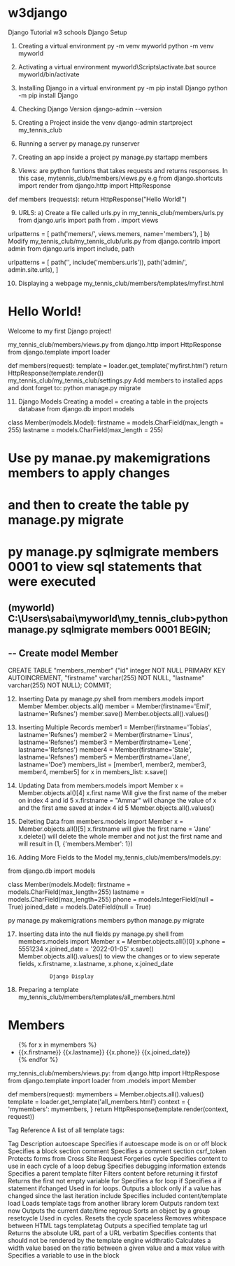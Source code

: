 # w3django
Django Tutorial w3 schools
					Django Setup

1) Creating a virtual environment
py -m venv myworld
python -m venv myworld

2) Activating a virtual environment
myworld\Scripts\activate.bat
source myworld/bin/activate

3) Installing Django in a virtual environment
py -m pip install Django
python -m pip install Django

4) Checking Django Version
django-admin --version

5) Creating a Project  inside the venv
django-admin startproject my_tennis_club

6) Running a server
py manage.py runserver

7) Creating an app inside a project 
py manage.py startapp members

8) Views: are python funtions that takes requests and returns responses.
In this case, mytennis_club/members/views.py
e.g
from django.shortcuts import render
from django.http import HttpResponse

def members (requests):
	return HttpResponse("Hello World!")

9) URLS: 
a) Create a file called urls.py in my_tennis_club/members/urls.py
from django.urls import path
from . import views 

urlpatterns = [
	path('memers/', views.memers, name='members'),
]
b) Modify my_tennis_club/my_tennis_club/urls.py
from django.contrib import admin
from django.urls import include, path

urlpatterns = [
	path('', include('members.urls')),
	path('admin/', admin.site.urls),
]

10) Displaying a webpage
my_tennis_club/members/templates/myfirst.html
<!DOCTYPE html>
<html>
<body>

<h1>Hello World!</h1>
<p>Welcome to my first Django project!</p>

</body>
</html>
my_tennis_club/members/views.py
from django.http import HttpResponse
from django.template import loader

def members(request):
  template = loader.get_template('myfirst.html')
  return HttpResponse(template.render())
my_tennis_club/my_tennis_club/settings.py
Add members to installed apps and dont forget to:
python manage.py migrate

11) Django Models
Creating a model = creating a table in the projects database
from django.db import models

class Member(models.Model):
	firstname = models.CharField(max_length = 255)
	lastname = models.CharField(max_length = 255)
# Use py manae.py makemigrations members to apply changes
# and then to create the table py manage.py migrate
# py manage.py sqlmigrate members 0001 to view sql statements that were executed
(myworld) C:\Users\sabai\myworld\my_tennis_club>python manage.py sqlmigrate members 0001
BEGIN;
--
-- Create model Member
--
CREATE TABLE "members_member" ("id" integer NOT NULL PRIMARY KEY AUTOINCREMENT, "firstname" varchar(255) NOT NULL, "lastname" varchar(255) NOT NULL);
COMMIT;

12) Inserting Data
py manage.py shell
from members.models import Member
Member.objects.all()
member = Member(firstname='Emil', lastname='Refsnes')
member.save()
Member.objects.all().values()

13) Inserting Multiple Records
 member1 = Member(firstname='Tobias', lastname='Refsnes')
 member2 = Member(firstname='Linus', lastname='Refsnes')
 member3 = Member(firstname='Lene', lastname='Refsnes')
 member4 = Member(firstname='Stale', lastname='Refsnes')
 member5 = Member(firstname='Jane', lastname='Doe')
 members_list = [member1, member2, member3, member4, member5]
 for x in members_list:
   x.save()

14) Updating Data
from members.models import Member
x = Member.objects.al()[4]
x.first name Will give the first name of the meber on index 4 and id 5
x.firstname = "Ammar" will change the value of x and the first ame saved at index 4 id 5
Member.objects.all().values()

15) Delteting Data 
from members.models import Member
x = Member.objects.all()[5]
x.firstname will give the first name = 'Jane'
x.delete() will delete the whole member and not just the first name and will result in (1, {'members.Member': 1})

16) Adding More Fields to the Model
my_tennis_club/members/models.py:

from django.db import models

class Member(models.Model):
  firstname = models.CharField(max_length=255)
  lastname = models.CharField(max_length=255)
  phone = models.IntegerField(null = True)
  joined_date = models.DateField(null = True)

py manage.py makemigrations members
python manage.py migrate

17) Inserting data into the null fields
py manage.py shell
from members.models import Member
x = Member.objects.all()[0]
x.phone = 5551234
x.joined_date = '2022-01-05'
x.save()
Member.objects.all().values() to view the changes
or to view seperate fields, x.firstname, x.lastname, x.phone, x.joined_date

				  Django Display
1) Preparing a template
my_tennis_club/members/templates/all_members.html
<!DOCTYPE html>
<html>
<body>
<h1>Members</h1>

<ul>
	{% for x in mymembers %}
		<li> {{x.firstname}} {{x.lastname}} {{x.phone}} {{x.joined_date}}</li>
	{% endfor %}
</ul>

</body>
</html>
my_tennis_club/members/views.py:
from django.http import HttpRespose
from django.template import loader
from .models import Member

def members(request):
	mymembers = Member.objects.all().values()
	template = loader.get_template('all_members.html')
	context = {
		'mymembers': mymembers,
	}
	return HttpResponse(template.render(context, request))

Tag Reference
A list of all template tags:

Tag	Description
autoescape	Specifies if autoescape mode is on or off
block	Specifies a block section
comment	Specifies a comment section
csrf_token	Protects forms from Cross Site Request Forgeries
cycle	Specifies content to use in each cycle of a loop
debug	Specifies debugging information
extends	Specifies a parent template
filter	Filters content before returning it
firstof	Returns the first not empty variable
for	Specifies a for loop
if	Specifies a if statement
ifchanged	Used in for loops. Outputs a block only if a value has changed since the last iteration
include	Specifies included content/template
load	Loads template tags from another library
lorem	Outputs random text
now	Outputs the current date/time
regroup	Sorts an object by a group
resetcycle	Used in cycles. Resets the cycle
spaceless	Removes whitespace between HTML tags
templatetag	Outputs a specified template tag
url	Returns the absolute URL part of a URL
verbatim	Specifies contents that should not be rendered by the template engine
widthratio	Calculates a width value based on the ratio between a given value and a max value
with	Specifies a variable to use in the block
